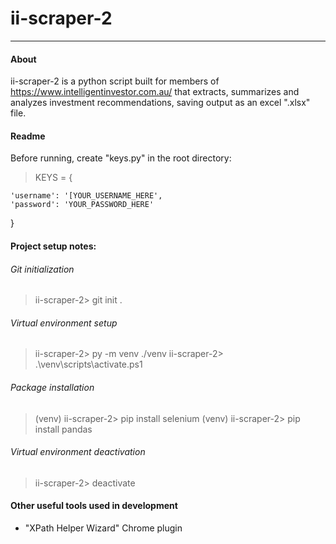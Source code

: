 # ii-scraper-2

---

#### About

ii-scraper-2 is a python script built for members of https://www.intelligentinvestor.com.au/ that extracts, summarizes and analyzes investment recommendations, saving output as an excel ".xlsx" file.

#### Readme

Before running, create "keys.py" in the root directory:

> KEYS = {

    'username': '[YOUR_USERNAME_HERE',
    'password': 'YOUR_PASSWORD_HERE'

}

#### Project setup notes:

###### Git initialization

> ii-scraper-2> git init .

###### Virtual environment setup

> ii-scraper-2> py -m venv ./venv
> ii-scraper-2> .\venv\scripts\activate.ps1

###### Package installation

> (venv) ii-scraper-2> pip install selenium
> (venv) ii-scraper-2> pip install pandas

###### Virtual environment deactivation

> ii-scraper-2> deactivate

#### Other useful tools used in development

- "XPath Helper Wizard" Chrome plugin
